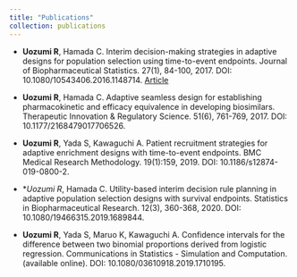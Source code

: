 ```yaml
---
title: "Publications"
collection: publications
---
```


*	**Uozumi R**, Hamada C. Interim decision-making strategies in adaptive designs for population selection using time-to-event endpoints. Journal of Biopharmaceutical Statistics. 27(1), 84-100, 2017. DOI: 10.1080/10543406.2016.1148714. [Article](https://www.tandfonline.com/doi/abs/10.1080/10543406.2016.1148714?journalCode=lbps20) 

* **Uozumi R**, Hamada C. Adaptive seamless design for establishing pharmacokinetic and efficacy equivalence in developing biosimilars. Therapeutic Innovation & Regulatory Science. 51(6), 761-769, 2017. DOI: 10.1177/2168479017706526. 

* **Uozumi R**, Yada S, Kawaguchi A. Patient recruitment strategies for adaptive enrichment designs with time-to-event endpoints. BMC Medical Research Methodology. 19(1):159, 2019. DOI: 10.1186/s12874-019-0800-2. 

* **Uozumi R*, Hamada C. Utility-based interim decision rule planning in adaptive population selection designs with survival endpoints. Statistics in Biopharmaceutical Research. 12(3), 360-368, 2020. DOI: 10.1080/19466315.2019.1689844.

* **Uozumi R**, Yada S, Maruo K, Kawaguchi A. Confidence intervals for the difference between two binomial proportions derived from logistic regression. Communications in Statistics - Simulation and Computation. (available online). DOI: 10.1080/03610918.2019.1710195. 

